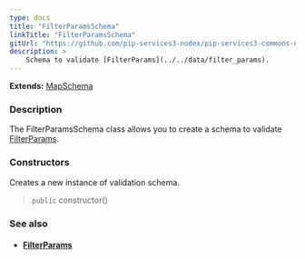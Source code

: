```yaml
---
type: docs
title: "FilterParamsSchema"
linkTitle: "FilterParamsSchema"
gitUrl: "https://github.com/pip-services3-nodex/pip-services3-commons-nodex"
description: >
    Schema to validate [FilterParams](../../data/filter_params).
---
```


**Extends:** [MapSchema](../map_schema)

### Description

The FilterParamsSchema class allows you to create a schema to validate [FilterParams](../../data/filter_params).

### Constructors
Creates a new instance of validation schema.

> `public` constructor()



### See also
- #### [FilterParams](../../data/filter_params)
